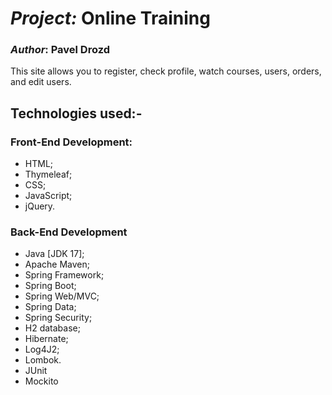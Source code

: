 # *Project:* Online Training

### *Author*: Pavel Drozd

This site allows you to register, check profile, watch courses, users, orders, and edit users.


## Technologies used:-
### Front-End Development:
- HTML;
- Thymeleaf;
- CSS;
- JavaScript;
- jQuery.

### Back-End Development
- Java [JDK 17];
- Apache Maven;
- Spring Framework;
- Spring Boot;
- Spring Web/MVC;
- Spring Data;
- Spring Security;
- H2 database;
- Hibernate;
- Log4J2;
- Lombok.
- JUnit
- Mockito
